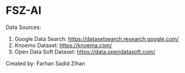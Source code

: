 # FSZ-AI

Data Sources:
1. Google Data Search: https://datasetsearch.research.google.com/
2. Knoemo Dataset: https://knoema.com/
3. Open Data Soft Dataset: https://data.opendatasoft.com/

Created by: Farhan Sadid Zihan
